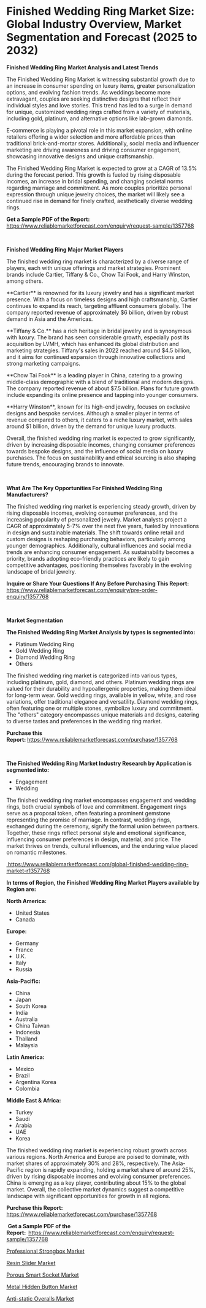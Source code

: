<p><h1>Finished Wedding Ring Market Size: Global Industry Overview, Market Segmentation and Forecast (2025 to 2032)</h1></p><p><strong>Finished Wedding Ring Market Analysis and Latest Trends</strong></p>
<p><p>The Finished Wedding Ring Market is witnessing substantial growth due to an increase in consumer spending on luxury items, greater personalization options, and evolving fashion trends. As weddings become more extravagant, couples are seeking distinctive designs that reflect their individual styles and love stories. This trend has led to a surge in demand for unique, customized wedding rings crafted from a variety of materials, including gold, platinum, and alternative options like lab-grown diamonds.</p><p>E-commerce is playing a pivotal role in this market expansion, with online retailers offering a wider selection and more affordable prices than traditional brick-and-mortar stores. Additionally, social media and influencer marketing are driving awareness and driving consumer engagement, showcasing innovative designs and unique craftsmanship.</p><p>The Finished Wedding Ring Market is expected to grow at a CAGR of 13.5% during the forecast period. This growth is fueled by rising disposable incomes, an increase in bridal spending, and changing societal norms regarding marriage and commitment. As more couples prioritize personal expression through unique jewelry choices, the market will likely see a continued rise in demand for finely crafted, aesthetically diverse wedding rings.</p></p>
<p><strong>Get a Sample PDF of the Report:&nbsp;</strong> <a href="https://www.reliablemarketforecast.com/enquiry/request-sample/1357768?utm_campaign=1141&utm_medium=2&utm_source=Github&utm_content=ia&utm_term=05042025&utm_id=finished-wedding-ring">https://www.reliablemarketforecast.com/enquiry/request-sample/1357768</a></p>
<p>&nbsp;</p>
<p><strong>Finished Wedding Ring Major Market Players</strong></p>
<p><p>The finished wedding ring market is characterized by a diverse range of players, each with unique offerings and market strategies. Prominent brands include Cartier, Tiffany & Co., Chow Tai Fook, and Harry Winston, among others.</p><p>**Cartier** is renowned for its luxury jewelry and has a significant market presence. With a focus on timeless designs and high craftsmanship, Cartier continues to expand its reach, targeting affluent consumers globally. The company reported revenue of approximately $6 billion, driven by robust demand in Asia and the Americas.</p><p>**Tiffany & Co.** has a rich heritage in bridal jewelry and is synonymous with luxury. The brand has seen considerable growth, especially post its acquisition by LVMH, which has enhanced its global distribution and marketing strategies. Tiffany's sales in 2022 reached around $4.5 billion, and it aims for continued expansion through innovative collections and strong marketing campaigns.</p><p>**Chow Tai Fook** is a leading player in China, catering to a growing middle-class demographic with a blend of traditional and modern designs. The company reported revenue of about $7.5 billion. Plans for future growth include expanding its online presence and tapping into younger consumers.</p><p>**Harry Winston**, known for its high-end jewelry, focuses on exclusive designs and bespoke services. Although a smaller player in terms of revenue compared to others, it caters to a niche luxury market, with sales around $1 billion, driven by the demand for unique luxury products.</p><p>Overall, the finished wedding ring market is expected to grow significantly, driven by increasing disposable incomes, changing consumer preferences towards bespoke designs, and the influence of social media on luxury purchases. The focus on sustainability and ethical sourcing is also shaping future trends, encouraging brands to innovate.</p></p>
<p>&nbsp;</p>
<p><strong>What Are The Key Opportunities For Finished Wedding Ring Manufacturers?</strong></p>
<p><p>The finished wedding ring market is experiencing steady growth, driven by rising disposable incomes, evolving consumer preferences, and the increasing popularity of personalized jewelry. Market analysts project a CAGR of approximately 5-7% over the next five years, fueled by innovations in design and sustainable materials. The shift towards online retail and custom designs is reshaping purchasing behaviors, particularly among younger demographics. Additionally, cultural influences and social media trends are enhancing consumer engagement. As sustainability becomes a priority, brands adopting eco-friendly practices are likely to gain competitive advantages, positioning themselves favorably in the evolving landscape of bridal jewelry.</p></p>
<p><strong>Inquire or Share Your Questions If Any Before Purchasing This Report:</strong> <a href="https://www.reliablemarketforecast.com/enquiry/pre-order-enquiry/1357768?utm_campaign=1141&utm_medium=2&utm_source=Github&utm_content=ia&utm_term=05042025&utm_id=finished-wedding-ring">https://www.reliablemarketforecast.com/enquiry/pre-order-enquiry/1357768</a></p>
<p>&nbsp;</p>
<p><strong>Market Segmentation</strong></p>
<p><strong>The Finished Wedding Ring Market Analysis by types is segmented into:</strong></p>
<p><ul><li>Platinum Wedding Ring</li><li>Gold Wedding Ring</li><li>Diamond Wedding Ring</li><li>Others</li></ul></p>
<p><p>The finished wedding ring market is categorized into various types, including platinum, gold, diamond, and others. Platinum wedding rings are valued for their durability and hypoallergenic properties, making them ideal for long-term wear. Gold wedding rings, available in yellow, white, and rose variations, offer traditional elegance and versatility. Diamond wedding rings, often featuring one or multiple stones, symbolize luxury and commitment. The "others" category encompasses unique materials and designs, catering to diverse tastes and preferences in the wedding ring market.</p></p>
<p><strong>Purchase this Report:&nbsp;</strong><a href="https://www.reliablemarketforecast.com/purchase/1357768?utm_campaign=1141&utm_medium=2&utm_source=Github&utm_content=ia&utm_term=05042025&utm_id=finished-wedding-ring">https://www.reliablemarketforecast.com/purchase/1357768</a></p>
<p>&nbsp;</p>
<p><strong>The Finished Wedding Ring Market Industry Research by Application is segmented into:</strong></p>
<p><ul><li>Engagement</li><li>Wedding</li></ul></p>
<p><p>The finished wedding ring market encompasses engagement and wedding rings, both crucial symbols of love and commitment. Engagement rings serve as a proposal token, often featuring a prominent gemstone representing the promise of marriage. In contrast, wedding rings, exchanged during the ceremony, signify the formal union between partners. Together, these rings reflect personal style and emotional significance, influencing consumer preferences in design, material, and price. The market thrives on trends, cultural influences, and the enduring value placed on romantic milestones.</p></p>
<p><a href="https://www.reliablemarketforecast.com/global-finished-wedding-ring-market-r1357768?utm_campaign=1141&utm_medium=2&utm_source=Github&utm_content=ia&utm_term=05042025&utm_id=finished-wedding-ring">&nbsp;https://www.reliablemarketforecast.com/global-finished-wedding-ring-market-r1357768</a></p>
<p><strong>In terms of Region, the Finished Wedding Ring Market Players available by Region are:</strong></p>
<p>
    <p> <strong> North America: </strong>
        <ul>
            <li>United States</li>
            <li>Canada</li>
        </ul>
        </p> 
    <p> <strong> Europe: </strong>
        <ul>
            <li>Germany</li>
            <li>France</li>
            <li>U.K.</li>
            <li>Italy</li>
            <li>Russia</li>
        </ul>
        </p> 
    <p> <strong> Asia-Pacific: </strong>
        <ul>
            <li>China</li>
            <li>Japan</li>
            <li>South Korea</li>
            <li>India</li>
            <li>Australia</li>
            <li>China Taiwan</li>
            <li>Indonesia</li>
            <li>Thailand</li>
            <li>Malaysia</li>
        </ul>
        </p> 
    <p> <strong> Latin America: </strong>
        <ul>
            <li>Mexico</li>
            <li>Brazil</li>
            <li>Argentina Korea</li>
            <li>Colombia</li>
        </ul>
        </p> 
    <p> <strong> Middle East & Africa: </strong>
        <ul>
            <li>Turkey</li>
            <li>Saudi</li>
            <li>Arabia</li>
            <li>UAE</li>
            <li>Korea</li>
        </ul>
    </p>
    </p>
<p><p>The finished wedding ring market is experiencing robust growth across various regions. North America and Europe are poised to dominate, with market shares of approximately 30% and 28%, respectively. The Asia-Pacific region is rapidly expanding, holding a market share of around 25%, driven by rising disposable incomes and evolving consumer preferences. China is emerging as a key player, contributing about 15% to the global market. Overall, the collective market dynamics suggest a competitive landscape with significant opportunities for growth in all regions.</p></p>
<p><strong>Purchase this Report: </strong><a href="https://www.reliablemarketforecast.com/purchase/1357768?utm_campaign=1141&utm_medium=2&utm_source=Github&utm_content=ia&utm_term=05042025&utm_id=finished-wedding-ring">https://www.reliablemarketforecast.com/purchase/1357768</a></p>
<p>&nbsp;<strong>Get a Sample PDF of the Report:&nbsp;&nbsp;</strong><a href="https://www.reliablemarketforecast.com/enquiry/request-sample/1357768?utm_campaign=1141&utm_medium=2&utm_source=Github&utm_content=ia&utm_term=05042025&utm_id=finished-wedding-ring">https://www.reliablemarketforecast.com/enquiry/request-sample/1357768</a></p>
<p><strong></strong></p>
<p><p><a href="https://github.com/ryantindyaiz/Market-Research-Report-List-1/blob/main/professional-strongbox-market.md?utm_campaign=1141&utm_medium=2&utm_source=Github&utm_content=ia&utm_term=05042025&utm_id=finished-wedding-ring">Professional Strongbox Market</a></p><p><a href="https://github.com/thapabylers2/Market-Research-Report-List-1/blob/main/resin-slider-market.md?utm_campaign=1141&utm_medium=2&utm_source=Github&utm_content=ia&utm_term=05042025&utm_id=finished-wedding-ring">Resin Slider Market</a></p><p><a href="https://github.com/lotoahshaiek/Market-Research-Report-List-1/blob/main/porous-smart-socket-market.md?utm_campaign=1141&utm_medium=2&utm_source=Github&utm_content=ia&utm_term=05042025&utm_id=finished-wedding-ring">Porous Smart Socket Market</a></p><p><a href="https://github.com/motosyuliq/Market-Research-Report-List-1/blob/main/metal-hidden-button-market.md?utm_campaign=1141&utm_medium=2&utm_source=Github&utm_content=ia&utm_term=05042025&utm_id=finished-wedding-ring">Metal Hidden Button Market</a></p><p><a href="https://github.com/muskoaizahfi/Market-Research-Report-List-1/blob/main/anti-static-overalls-market.md?utm_campaign=1141&utm_medium=2&utm_source=Github&utm_content=ia&utm_term=05042025&utm_id=finished-wedding-ring">Anti-static Overalls Market</a></p></p>